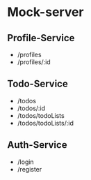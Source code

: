 # Mock-server

## Profile-Service
* /profiles
* /profiles/:id

## Todo-Service
* /todos
* /todos/:id
* /todos/todoLists
* /todos/todoLists/:id

## Auth-Service
* /login
* /register

